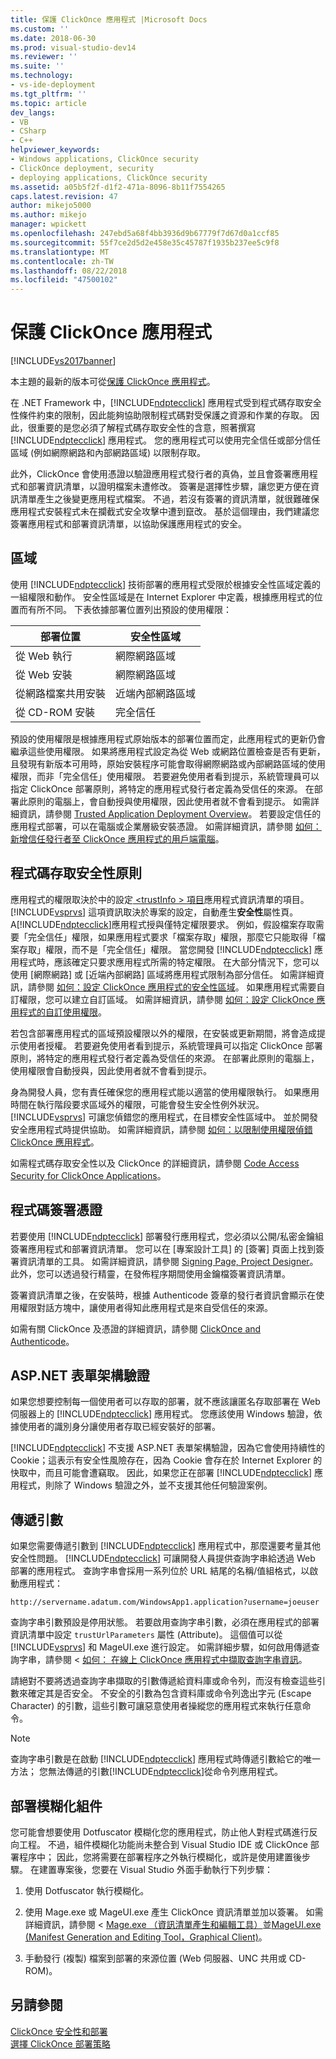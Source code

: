 ```yaml
---
title: 保護 ClickOnce 應用程式 |Microsoft Docs
ms.custom: ''
ms.date: 2018-06-30
ms.prod: visual-studio-dev14
ms.reviewer: ''
ms.suite: ''
ms.technology:
- vs-ide-deployment
ms.tgt_pltfrm: ''
ms.topic: article
dev_langs:
- VB
- CSharp
- C++
helpviewer_keywords:
- Windows applications, ClickOnce security
- ClickOnce deployment, security
- deploying applications, ClickOnce security
ms.assetid: a05b5f2f-d1f2-471a-8096-8b11f7554265
caps.latest.revision: 47
author: mikejo5000
ms.author: mikejo
manager: wpickett
ms.openlocfilehash: 247ebd5a68f4bb3936d9b67779f7d67d0a1ccf85
ms.sourcegitcommit: 55f7ce2d5d2e458e35c45787f1935b237ee5c9f8
ms.translationtype: MT
ms.contentlocale: zh-TW
ms.lasthandoff: 08/22/2018
ms.locfileid: "47500102"
---
```

# <a name="securing-clickonce-applications"></a>保護 ClickOnce 應用程式
[!INCLUDE[vs2017banner](../includes/vs2017banner.md)]

本主題的最新的版本可從[保護 ClickOnce 應用程式](https://docs.microsoft.com/visualstudio/deployment/securing-clickonce-applications)。  
  
在 .NET Framework 中，[!INCLUDE[ndptecclick](../includes/ndptecclick-md.md)] 應用程式受到程式碼存取安全性條件約束的限制，因此能夠協助限制程式碼對受保護之資源和作業的存取。 因此，很重要的是您必須了解程式碼存取安全性的含意，照著撰寫 [!INCLUDE[ndptecclick](../includes/ndptecclick-md.md)] 應用程式。 您的應用程式可以使用完全信任或部分信任區域 (例如網際網路和內部網路區域) 以限制存取。  
  
 此外，ClickOnce 會使用憑證以驗證應用程式發行者的真偽，並且會簽署應用程式和部署資訊清單，以證明檔案未遭修改。 簽署是選擇性步驟，讓您更方便在資訊清單產生之後變更應用程式檔案。 不過，若沒有簽署的資訊清單，就很難確保應用程式安裝程式未在攔截式安全攻擊中遭到竄改。 基於這個理由，我們建議您簽署應用程式和部署資訊清單，以協助保護應用程式的安全。  
  
## <a name="zones"></a>區域  
 使用 [!INCLUDE[ndptecclick](../includes/ndptecclick-md.md)] 技術部署的應用程式受限於根據安全性區域定義的一組權限和動作。 安全性區域是在 Internet Explorer 中定義，根據應用程式的位置而有所不同。 下表依據部署位置列出預設的使用權限：  
  
|部署位置|安全性區域|  
|-------------------------|-------------------|  
|從 Web 執行|網際網路區域|  
|從 Web 安裝|網際網路區域|  
|從網路檔案共用安裝|近端內部網路區域|  
|從 CD-ROM 安裝|完全信任|  
  
 預設的使用權限是根據應用程式原始版本的部署位置而定，此應用程式的更新仍會繼承這些使用權限。 如果將應用程式設定為從 Web 或網路位置檢查是否有更新，且發現有新版本可用時，原始安裝程序可能會取得網際網路或內部網路區域的使用權限，而非「完全信任」使用權限。 若要避免使用者看到提示，系統管理員可以指定 ClickOnce 部署原則，將特定的應用程式發行者定義為受信任的來源。 在部署此原則的電腦上，會自動授與使用權限，因此使用者就不會看到提示。 如需詳細資訊，請參閱 [Trusted Application Deployment Overview](../deployment/trusted-application-deployment-overview.md)。 若要設定信任的應用程式部署，可以在電腦或企業層級安裝憑證。 如需詳細資訊，請參閱 [如何：新增信任發行者至 ClickOnce 應用程式的用戶端電腦](../deployment/how-to-add-a-trusted-publisher-to-a-client-computer-for-clickonce-applications.md)。  
  
## <a name="code-access-security-policies"></a>程式碼存取安全性原則  
 應用程式的權限取決於中的設定[ \<trustInfo > 項目](../deployment/trustinfo-element-clickonce-application.md)應用程式資訊清單的項目。 [!INCLUDE[vsprvs](../includes/vsprvs-md.md)] 這項資訊取決於專案的設定，自動產生**安全性**屬性頁。 A[!INCLUDE[ndptecclick](../includes/ndptecclick-md.md)]應用程式授與僅特定權限要求。 例如，假設檔案存取需要「完全信任」權限，如果應用程式要求「檔案存取」權限，那麼它只能取得「檔案存取」權限，而不是「完全信任」權限。 當您開發 [!INCLUDE[ndptecclick](../includes/ndptecclick-md.md)] 應用程式時，應該確定只要求應用程式所需的特定權限。 在大部分情況下，您可以使用 [網際網路] 或 [近端內部網路] 區域將應用程式限制為部分信任。 如需詳細資訊，請參閱 [如何：設定 ClickOnce 應用程式的安全性區域](../deployment/how-to-set-a-security-zone-for-a-clickonce-application.md)。 如果應用程式需要自訂權限，您可以建立自訂區域。 如需詳細資訊，請參閱 [如何：設定 ClickOnce 應用程式的自訂使用權限](../deployment/how-to-set-custom-permissions-for-a-clickonce-application.md)。  
  
 若包含部署應用程式的區域預設權限以外的權限，在安裝或更新期間，將會造成提示使用者授權。 若要避免使用者看到提示，系統管理員可以指定 ClickOnce 部署原則，將特定的應用程式發行者定義為受信任的來源。 在部署此原則的電腦上，使用權限會自動授與，因此使用者就不會看到提示。  
  
 身為開發人員，您有責任確保您的應用程式能以適當的使用權限執行。 如果應用時間在執行階段要求區域外的權限，可能會發生安全性例外狀況。 [!INCLUDE[vsprvs](../includes/vsprvs-md.md)] 可讓您偵錯您的應用程式，在目標安全性區域中。 並於開發安全應用程式時提供協助。 如需詳細資訊，請參閱 [如何：以限制使用權限偵錯 ClickOnce 應用程式](../deployment/how-to-debug-a-clickonce-application-with-restricted-permissions.md)。  
  
 如需程式碼存取安全性以及 ClickOnce 的詳細資訊，請參閱 [Code Access Security for ClickOnce Applications](../deployment/code-access-security-for-clickonce-applications.md)。  
  
## <a name="code-signing-certificates"></a>程式碼簽署憑證  
 若要使用 [!INCLUDE[ndptecclick](../includes/ndptecclick-md.md)] 部署發行應用程式，您必須以公開/私密金鑰組簽署應用程式和部署資訊清單。 您可以在 [專案設計工具]  的 [簽署] 頁面上找到簽署資訊清單的工具。 如需詳細資訊，請參閱 [Signing Page, Project Designer](../ide/reference/signing-page-project-designer.md)。 此外，您可以透過發行精靈，在發佈程序期間使用金鑰檔簽署資訊清單。  
  
 簽署資訊清單之後，在安裝時，根據 Authenticode 簽章的發行者資訊會顯示在使用權限對話方塊中，讓使用者得知此應用程式是來自受信任的來源。  
  
 如需有關 ClickOnce 及憑證的詳細資訊，請參閱 [ClickOnce and Authenticode](../deployment/clickonce-and-authenticode.md)。  
  
## <a name="aspnet-form-based-authentication"></a>ASP.NET 表單架構驗證  
 如果您想要控制每一個使用者可以存取的部署，就不應該讓匿名存取部署在 Web 伺服器上的 [!INCLUDE[ndptecclick](../includes/ndptecclick-md.md)] 應用程式。 您應該使用 Windows 驗證，依據使用者的識別身分讓使用者存取已經安裝好的部署。  
  
 [!INCLUDE[ndptecclick](../includes/ndptecclick-md.md)] 不支援 ASP.NET 表單架構驗證，因為它會使用持續性的 Cookie；這表示有安全性風險存在，因為 Cookie 會存在於 Internet Explorer 的快取中，而且可能會遭竊取。 因此，如果您正在部署 [!INCLUDE[ndptecclick](../includes/ndptecclick-md.md)] 應用程式，則除了 Windows 驗證之外，並不支援其他任何驗證案例。  
  
## <a name="passing-arguments"></a>傳遞引數  
 如果您需要傳遞引數到 [!INCLUDE[ndptecclick](../includes/ndptecclick-md.md)] 應用程式中，那麼還要考量其他安全性問題。 [!INCLUDE[ndptecclick](../includes/ndptecclick-md.md)] 可讓開發人員提供查詢字串給透過 Web 部署的應用程式。 查詢字串會採用一系列位於 URL 結尾的名稱/值組格式，以啟動應用程式：  
  
 `http://servername.adatum.com/WindowsApp1.application?username=joeuser`  
  
 查詢字串引數預設是停用狀態。 若要啟用查詢字串引數，必須在應用程式的部署資訊清單中設定 `trustUrlParameters` 屬性 (Attribute)。 這個值可以從 [!INCLUDE[vsprvs](../includes/vsprvs-md.md)] 和 MageUI.exe 進行設定。 如需詳細步驟，如何啟用傳遞查詢字串，請參閱 <<c0> [ 如何： 在線上 ClickOnce 應用程式中擷取查詢字串資訊](../deployment/how-to-retrieve-query-string-information-in-an-online-clickonce-application.md)。  
  
 請絕對不要將透過查詢字串擷取的引數傳遞給資料庫或命令列，而沒有檢查這些引數來確定其是否安全。 不安全的引數為包含資料庫或命令列逸出字元 (Escape Character) 的引數，這些引數可讓惡意使用者操縱您的應用程式來執行任意命令。  
  
> [!NOTE]
>  查詢字串引數是在啟動 [!INCLUDE[ndptecclick](../includes/ndptecclick-md.md)] 應用程式時傳遞引數給它的唯一方法； 您無法傳遞的引數[!INCLUDE[ndptecclick](../includes/ndptecclick-md.md)]從命令列應用程式。  
  
## <a name="deploying-obfuscated-assemblies"></a>部署模糊化組件  
 您可能會想要使用 Dotfuscator 模糊化您的應用程式，防止他人對程式碼進行反向工程。 不過，組件模糊化功能尚未整合到 Visual Studio IDE 或 ClickOnce 部署程序中； 因此，您將需要在部署程序之外執行模糊化，或許是使用建置後步驟。 在建置專案後，您要在 Visual Studio 外面手動執行下列步驟：  
  
1.  使用 Dotfuscator 執行模糊化。  
  
2.  使用 Mage.exe 或 MageUI.exe 產生 ClickOnce 資訊清單並加以簽署。 如需詳細資訊，請參閱 < [Mage.exe （資訊清單產生和編輯工具）](http://msdn.microsoft.com/library/77dfe576-2962-407e-af13-82255df725a1)並[MageUI.exe (Manifest Generation and Editing Tool，Graphical Client)](http://msdn.microsoft.com/library/f9e130a6-8117-49c4-839c-c988f641dc14)。  
  
3.  手動發行 (複製) 檔案到部署的來源位置 (Web 伺服器、UNC 共用或 CD-ROM)。  
  
## <a name="see-also"></a>另請參閱  
 [ClickOnce 安全性和部署](../deployment/clickonce-security-and-deployment.md)   
 [選擇 ClickOnce 部署策略](../deployment/choosing-a-clickonce-deployment-strategy.md)



